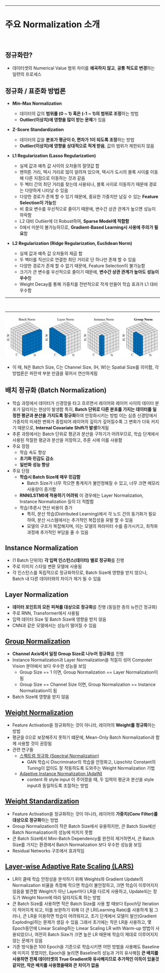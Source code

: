 

* * *
# 주요 Normalization 소개

</br>

## 정규화란?
- 데이터셋의 Numerical Value 범위 차이를 **왜곡하지 않고**, **공통 척도로 변경**하는 일련의 프로세스

## 정규화 / 표준화 방법론
- **Min-Max Normalization**
  - 데이터의 값의 **범위를 (0 ~ 1) 혹은 (-1 ~ 1)의 범위로 조정**하는 방법
  - **Outlier(이상치)에 영향을 많이 받는 문제**가 있음

- **Z-Score Standardization**
  - 데이터의 값을 **분포가 평균이 0, 편차가 1이 되도록 조정**하는 방법
  - **Outlier(이상치)에 영향을 상대적으로 적게 받음**, 값의 범위가 제한되지 않음

- **L1 Regularization (Lasso Regularization)**
  - 실제 값과 예측 값 사이의 오차들의 절댓값 합
  - 맨허튼 거리, 택시 거리로 많이 알려져 있으며, 택시가 도시의 블록 사이를 이동해 다른 지점으로 이동하는 것과 같음
  - 두 벡터 간의 최단 거리를 찾는데 사용되나, 블록 사이로 이동하기 때문에 경로는 다양하게 나타날 수 있음
  - 다양한 경로가 존재 할 수 있기 때문에, 중요한 가중치만 남길 수 있는 **Feature Selection이 가능**함
  - 비 중요 변수를 우선적으로 줄이기 때문에, 변수간 상관 관계가 높으면 성능이 하락함
  - L2 대비 Outlier에 더 Robust하여, **Sparse Model에 적합함**
  - 0에서 미분이 불가능하므로, **Gradient-Based Learning시 사용에 주의가 필요**함

- **L2 Regularization (Ridge Regularization, Euclidean Norm)**
  - 실제 값과 예측 값 오차들의 제곱 합
  - 두 벡터를 직선으로 연결한 최단 거리로 단 하나만 존재 할 수 있음
  - 다양한 경로가 존재 할 수 없기 때문에, Feature Selection이 불가능함
  - 크기가 큰 변수를 우선적으로 줄이기 때문에, **변수간 상관 관계가 높아도 성능이 우수**함
  - Weight Decay를 통해 가중치를 전반적으로 작게 만들어 학습 효과가 L1 대비 우수함

* * *

</br>


* * *
[<img src="https://github.com/arisel117/Normalization/blob/main/Norm.PNG?raw=true">](https://arxiv.org/abs/1803.08494)
* 이 때, N은 Batch Size, C는 Channel Size, (H, W)는 Spatial Size를 의미함, 각 방법론은 파란색 부분 만큼을 묶어서 연산하게됨

## 배치 정규화 (Batch Normalization)
- 학습 과정에서 데이터가 신경망을 타고 흐르면서 레이어와 레이어 사이의 데이터 분포가 달라지는 현상이 발생함
  특히, **Batch 단위로 다른 분포를 가지는 데이터를 일정한 평균과 분산을 가지도록 정규화**하여 안정화시키는 방법
  이는 심층 신경망에서 가중치의 미세한 변화가 중첩되어 레이어의 깊이가 깊어질수록 그 변화가 더욱 커지기 때문으로, **Internal Covariate Shift가 발생**하게됨
- 추론 과정에서는 Batch 단위로 평균과 분산을 구하기가 어려우므로, 학습 단계에서 사용된 적절한 평균과 분산을 저장하고, 추론 시에 이를 사용함
- 주요 장점
  - 학습 속도 향상
  - **초기화 민감도 감소**
  - **일반화 성능 향상**
- 주요 단점
  - **학습시 Batch Size에 매우 민감함**
    - Batch Size가 너무 작으면 통계치가 불안정해질 수 있고, 너무 크면 메모리 사용량이 증가함
  - **RNN(LSTM)에 적용하기 어려워** 이 경우에는 Layer Normalization, Instance Normalization 등이 더 적합함
  - 학습/추론시 연산 비용이 증가
    - 특히, 분산 학습(Distributed Learning)에서 각 노드 간의 동기화가 필요하여, 분산 시스템에서는 추가적인 복잡성을 유발 할 수 있음
    - 모델의 구조가 복잡해지며, 이는 모델의 파라미터 수를 증가시키고, 최적화 과정에 추가적인 부담을 줄 수 있음

## Instance Normalization
- (1 Batch 단위의) **각 입력 인스턴스(데이터) 별로 정규화**를 진행
- 주로 이미지 스타일 변환 모델에 사용됨
- 각 인스턴스를 독립적으로 정규화하므로, Batch Size에 영향을 받지 않으나, Batch 내 다른 데이터와의 차이가 제거 될 수 있음
  
## Layer Normalization
- **데이터 포인트의 모든 피쳐를 대상으로 정규화**를 진행 (동일한 층의 뉴런간 정규화)
- 주로 RNN, Transformer에서 사용됨
- 입력 데이터 Size 및 Batch Size에 영향을 받지 않음
- CNN과 같은 모델에서는 성능이 떨어질 수 있음

## [Group Normalization](https://arxiv.org/abs/1803.08494)
- **Channel Axis에서 일정 Group Size로 나누어 정규화**를 진행
- Instance Normalization과 Layer Normalization을 적절히 섞어 Computer Vision 분야에서 보다 우수한 성능을 보임
  - Group Size == 1 이면, Group Normalization == Layer Normalization이 됨
  - Group Size == Channel Size 이면, Group Normalization == Instance Normalization이 됨
- Batch Size에 영향을 받지 않음

## [Weight Normalization](https://arxiv.org/abs/1602.07868)
- Feature Activation을 정규화하는 것이 아니라, 레이어의 **Weight를 정규화**하는 방법
- 평균을 0으로 보장해주지 못하기 떄문에, Mean-Only Batch Normalization과 함께 사용할 것이 권장됨
- 관련 연구들
  - [스펙트럼 정규화 (Spectral Normalization)](https://arxiv.org/abs/1802.05957) 
    - GAN 학습시 Discriminator의 학습을 안정화고, Lipschitz Constant의 Tuning이 없이도 잘 작동하도록 도와주는 Weight Normalization 기법
  - [Adaptive Instance Normalization (AdaIN)](https://arxiv.org/abs/1703.06868)
    - content 와 style input 이 주어졌을 때, 두 입력의 평균과 분산을 style input과 동일하도록 조절하는 방법

## [Weight Standardization](https://arxiv.org/abs/1903.10520)
- Feature Activation을 정규화하는 것이 아니라, 레이어의 **가중치(Conv Filter)를 대상으로 정규화**하는 방법
- Group Normalization이 작은 Batch Size에서 유용하지만, 큰 Batch Size에선 Batch Normalization의 성능에 미치지 못함
- 큰 Batch Size에서 Mini-Batch Dependency를 완전히 제거하면서, 큰 Batch Size를 가지는 환경에서 Batch Normalization 보다 우수한 성능을 보임
- Residual Networks 구조에서 효과적임

## [Layer-wise Adaptive Rate Scaling (LARS)](https://arxiv.org/abs/1708.03888)
- LR이 클때 학습 안정성을 분석하기 위해 Weights와 Gradient Update의 Normalization 비율을 측정해 작으면 학습이 불안정하고, 크면 학습이 이루어지지 않음을 발견함
  Weight가 아닌 Layer마다 LR을 다르게 사용하고, Update되는 정도가 Weight Norm에 따라 달라지도록 하는 방법
- 큰 Batch Size를 사용하면 작은 Batch Size를 사용 할 때보다 Epoch당 Iteration이 적어지게 되고, 이를 보완하기 위해 더 큰 LR(Learning Rate)를 사용하게 됨
  그러나, 큰 LR을 이용하면 학습이 어려워지고, 초기 단계에서 모델이 발산(Gradient Exploding)하는 문제가 생길 수 있음
  그래서 초기에는 작은 LR을 사용하고, 몇 Epoch동안에 Linear Scaling하는 Linear Scaling LR with Warm-up 방법이 사용되었으나, 여전히 Batch Size가 크면 높은 LR 때문에 학습이 제대로 이루어지지 않는 문제가 있음
- 기존 방식들은 100 Epoch을 기준으로 학습시키면 어떤 방법을 사용해도 Baseline에 미치지 못했지만, Epoch을 늘리면 Baseline의 성능과 거의 유사해짐
  **큰 배치를 사용하면 전체 데이터셋의 True Gradient와 유사해지므로 추가적인 이득이 있을것 같지만, 작은 배치를 사용했을때와 큰 차이가 없음**


